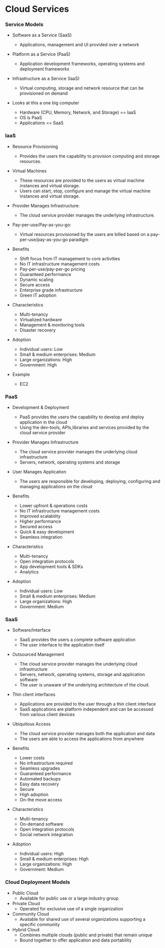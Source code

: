 
# Cloud Services

### Service Models
- Software as a Service (SaaS) 
    - Applications, management and UI provided over a network 
- Platform as a Service (PaaS) 
    - Application development frameworks, operating systems and deployment frameworks 
- Infrastructure as a Service (IaaS) 
    - Virtual computing, storage and network resource that can be provisioned on demand

- Looks at this a one big computer
    - Hardware (CPU, Memory, Network, and Storage) == IaaS 
    - OS is PaaS
    - Applications == SaaS

### IaaS
- Resource Provisioning  
    - Provides the users the capability to provision computing and storage resources.  
- Virtual Machines 
    - These resources are provided to the users as virtual machine instances and virtual storage. 
    - Users can start, stop, configure and manage the virtual machine instances and virtual storage.  
- Provider Manages Infrastructure: 
    - The cloud service provider manages the underlying infrastructure.   
- Pay-per-use/Pay-as-you-go: 
    - Virtual resources provisioned by the users are billed based on a pay-per-use/pay-as-you-go paradigm

- Benefits 
    - Shift focus from IT management to core activities 
    - No IT infrastructure management costs 
    - Pay-per-use/pay-per-go pricing 
    - Guaranteed performance 
    - Dynamic scaling 
    - Secure access 
    - Enterprise grade infrastructure 
    - Green IT adoption 

- Characteristics 
    - Multi-tenancy 
    - Virtualized hardware 
    - Management & monitoring tools 
    - Disaster recovery  

- Adoption 
    - Individual users: Low 
    - Small & medium enterprises: Medium 
    - Large organizations: High 
    - Government: High

- Example
    - EC2

### PaaS

- Development & Deployment
    - PaaS provides the users the capability to develop and deploy application in the cloud 
    - Using the dev-tools, APIs,libraries and services provided by the cloud service provider
- Provider Manages Infrastructure
    - The cloud service provider manages the underlying cloud infrastructure
    - Servers, network, operating systems and storage 
- User Manages Application 
    - The users are responsible for developing, deploying, configuring and managing applications on the cloud

- Benefits
    - Lower upfront & operations costs 
    - No IT infrastructure management costs 
    - Improved scalability 
    - Higher performance 
    - Secured access 
    - Quick & easy development 
    - Seamless integration 
- Characteristics 
    - Multi-tenancy 
    - Open integration protocols 
    - App development tools  & SDKs 
    - Analytics
- Adoption 
    - Individual users: Low 
    - Small & medium enterprises: Medium 
    - Large organizations: High 
    - Government: Medium 


### SaaS
- Software/Interface 
    - SaaS provides the users a complete software application 
    - The user interface to the application itself  
- Outsourced Management 
    - The cloud service provider manages the underlying cloud infrastructure 
    - Servers, network, operating systems, storage and application software
    - The user is unaware of the underlying architecture of the cloud.  
- Thin client interfaces  
    - Applications are provided to the user through a thin client interface 
    - SaaS applications are platform independent and can be accessed from various client devices 
- Ubiquitous Access 
    - The cloud service provider manages both the application and data
    - The users are able to access the applications from anywhere

- Benefits 
    - Lower costs 
    - No infrastructure required 
    - Seamless upgrades 
    - Guaranteed performance 
    - Automated backups 
    - Easy data recovery 
    - Secure 
    - High adoption 
    - On-the move access 

- Characteristics 
    - Multi-tenancy 
    - On-demand software 
    - Open integration protocols 
    - Social network integration 
- Adoption 
    - Individual users: High 
    - Small & medium enterprises: High 
    - Large organizations: High 
    - Government: Medium 

### Cloud Deployment Models 
- Public Cloud 
    - Available for public use or a large industry group 
- Private Cloud 
    - Operated for exclusive use of a single organization 
- Community Cloud 
    - Available for shared use of several organizations supporting a specific community 
- Hybrid Cloud 
    - Combines multiple clouds (public and private) that remain unique 
    - Bound together to offer application and data portability 

